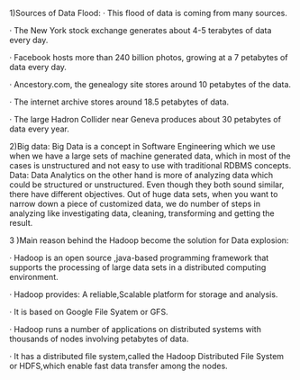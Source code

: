 1)Sources of Data Flood:
·         This flood of data is coming from many sources.

·         The New York stock exchange generates about 4-5 terabytes of data every day.

·         Facebook hosts more than 240 billion photos, growing at a 7 petabytes of data every day.

·         Ancestory.com, the genealogy site stores around 10 petabytes of the data.

·         The internet archive stores around 18.5 petabytes of data.

·         The large Hadron Collider near Geneva produces about 30 petabytes of data every year.

2)Big data:
                    Big Data is a concept in Software Engineering which we use when we have a large sets of machine generated data, which in most of the cases is unstructured and not easy to use with traditional RDBMS concepts. 
Data:
                    Data Analytics on the other hand is more of analyzing data which could be structured or unstructured. Even though they both sound similar, there have different objectives. Out of huge data sets, when you want to narrow down a piece of customized data, we do number of steps in analyzing like investigating data, cleaning, transforming and getting the result.
 
3 )Main reason behind the Hadoop become the solution for Data explosion:
              
·         Hadoop is an open source ,java-based programming framework that supports the processing of large data sets in a distributed computing environment.

·         Hadoop provides: A reliable,Scalable platform for storage and analysis.

·         It is based on Google File Syatem or GFS.

·         Hadoop runs a number of applications on distributed systems with thousands of nodes involving petabytes of data.

·         It has a distributed file system,called the Hadoop Distributed File System or HDFS,which enable fast data transfer among the nodes.
